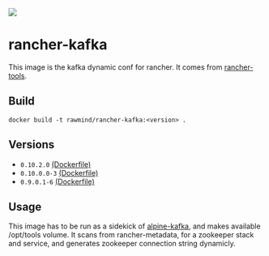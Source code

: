 [![](https://images.microbadger.com/badges/image/rawmind/rancher-kafka.svg)](https://microbadger.com/images/rawmind/rancher-kafka "Get your own image badge on microbadger.com")

rancher-kafka
==============

This image is the kafka dynamic conf for rancher. It comes from [rancher-tools][rancher-tools].

## Build

```
docker build -t rawmind/rancher-kafka:<version> .
```

## Versions

- `0.10.2.0` [(Dockerfile)](https://github.com/rawmind0/rancher-kafka/blob/0.10.2.0/README.md)
- `0.10.0.0-3` [(Dockerfile)](https://github.com/rawmind0/rancher-kafka/blob/0.10.0.0-3/README.md)
- `0.9.0.1-6` [(Dockerfile)](https://github.com/rawmind0/rancher-kafka/blob/0.9.0.1-6/README.md)


## Usage

This image has to be run as a sidekick of [alpine-kafka][alpine-kafka], and makes available /opt/tools volume. It scans from rancher-metadata, for a zookeeper stack and service, and generates zookeeper connection string dynamicly.


[alpine-kafka]: https://github.com/rawmind0/alpine-kafka
[rancher-tools]: https://github.com/rawmind0/rancher-tools